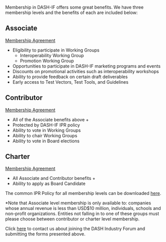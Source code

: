 
Membership in DASH-IF offers some great benefits. We have three membership levels and the benefits of each are included below:

## Associate
[Membership Agreement](https://github.com/Dash-Industry-Forum/Dash-Industry-Forum.github.io/blob/6ff3a30f84cb112e77d1c5db42894b555fd1f2e6/static/docs/DASH%20IF%20Associate%20Member%20Agreement_06-2022.pdf)

* Eligibility to participate in Working Groups
    * Interoperability Working Group
    * Promotion Working Group
* Opportunities to participate in DASH-IF marketing programs and events
* Discounts on promotional activities such as interoperability workshops
* Ability to provide feedback on certain draft deliverables
* Early access to Test Vectors, Test Tools, and Guidelines

## Contributor
[Membership Agreement](https://github.com/Dash-Industry-Forum/Dash-Industry-Forum.github.io/blob/6ff3a30f84cb112e77d1c5db42894b555fd1f2e6/static/docs/DASH%20IF%20Contributor%20Member%20Agreement%20-%20Final%2006-2022.pdf)

* All of the Associate benefits above +
* Protected by DASH-IF IPR policy
* Ability to vote in Working Groups
* Ability to chair Working Groups
* Ability to vote in Board elections

## Charter
[Membership Agreement](https://github.com/Dash-Industry-Forum/Dash-Industry-Forum.github.io/blob/6ff3a30f84cb112e77d1c5db42894b555fd1f2e6/static/docs/DASH%20IF%20Charter%20Member%20Agreement%20-%20Final%2006-2022.pdf)

* All Associate and Contributor benefits +
* Ability to apply as Board Candidate

The common IPR Policy for all membership levels can be downloaded [here](https://dash-industry-forum.github.io/docs/DASH-IF-IPR-Policy-Appendix-B-11-06-2018.pdf).


*Note that Associate level membership is only available to: companies whose annual revenue is less than USD$10 million, individuals, schools and non-profit organizations. Entities not falling in to one of these groups must please choose between contributor or charter level membership.

Click [here](mailto:admin@dashif.org) to contact us about joining the DASH Industry Forum and submitting the forms presented above.
